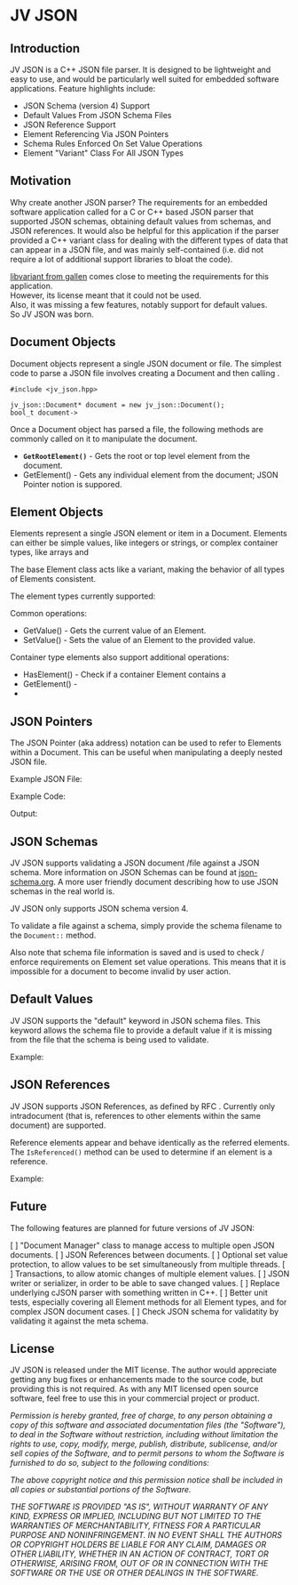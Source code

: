 JV JSON
=======

Introduction
------------

JV JSON is a C++ JSON file parser.  It is designed to be 
lightweight and easy to use, and would be particularly well suited
for embedded software applications.  Feature highlights include:

* JSON Schema (version 4) Support
* Default Values From JSON Schema Files
* JSON Reference Support
* Element Referencing Via JSON Pointers
* Schema Rules Enforced On Set Value Operations
* Element "Variant" Class For All JSON Types

Motivation
----------

Why create another JSON parser?  The requirements for an embedded
software application called for a C or C++ based JSON parser that 
supported JSON schemas, obtaining default values from schemas, and 
JSON references.  It would also be helpful for this application if the 
parser provided a C++ variant class for dealing with the different 
types of data that can appear in a JSON file, and was mainly 
self-contained (i.e. did not require a lot of additional support
libraries to bloat the code).

[libvariant from gallen](https://bitbucket.org/gallen/libvariant) comes 
close to meeting the requirements for this application.  
However, its license meant that it could not be used.  
Also, it was missing a few features, notably support for default values.   
So JV JSON was born.

Document Objects
----------------

Document objects represent a single JSON document or file.  The
simplest code to parse a JSON file involves creating a Document
and then calling .

    #include <jv_json.hpp>
    
    jv_json::Document* document = new jv_json::Document();
    bool_t document->

Once a Document object has parsed a file, the following methods are 
commonly called on it to manipulate the document.

* **`GetRootElement()`** - Gets the root or top level element from the 
  document.
* GetElement() - Gets any individual element from the document; 
  JSON Pointer notion is suppored.

Element Objects
---------------

Elements represent a single JSON element or item in a Document.
Elements can either be simple values, like integers or strings, or
complex container types, like arrays and 

The base Element class acts like a variant, making the behavior
of all types of Elements consistent.  

The element types currently supported:

Common operations:

* GetValue() - Gets the current value of an Element.
* SetValue() - Sets the value of an Element to the provided value.

Container type elements also support additional operations:

* HasElement() - Check if a container Element contains a 
* GetElement() - 
*

JSON Pointers
-------------

The JSON Pointer (aka address) notation can be used to refer to
Elements within a Document.  This can be useful when manipulating
a deeply nested JSON file.  

Example JSON File:

Example Code:

Output:


JSON Schemas
------------

JV JSON supports validating a JSON document /file against a JSON schema. 
More information on JSON Schemas can be found at 
[json-schema.org](http://json-schema.org/).  A more user friendly 
document describing how to use JSON schemas in the real world is.

JV JSON only supports JSON schema version 4.

To validate a file against a schema, simply provide the schema 
filename to the `Document::` method.

Also note that schema file information is saved and is used to check / 
enforce requirements on Element set value operations.  This means that 
it is impossible for a document to become invalid by user action.

Default Values
--------------

JV JSON supports the "default" keyword in JSON schema files.  This
keyword allows the schema file to provide a default value if it is
missing from the file that the schema is being used to validate.

Example:




JSON References
---------------

JV JSON supports JSON References, as defined by RFC  .  Currently only 
intradocument (that is, references to other elements within the same 
document) are supported.

Reference elements appear and behave identically as the referred 
elements.  The `IsReferenced()` method can be used to determine if an 
element is a reference.

Example:



Future
------

The following features are planned for future versions of JV JSON:

[ ] "Document Manager" class to manage access to multiple open JSON 
    documents.
[ ] JSON References between documents.
[ ] Optional set value protection, to allow values to be set 
    simultaneously from multiple threads.
[ ] Transactions, to allow atomic changes of multiple element values.
[ ] JSON writer or serializer, in order to be able to save changed
    values.
[ ] Replace underlying cJSON parser with something written in C++.
[ ] Better unit tests, especially covering all Element methods for
    all Element types, and for complex JSON document cases.
[ ] Check JSON schema for validatity by validating it against the
    meta schema.

License
-------

JV JSON is released under the MIT license.  The author would appreciate 
getting any bug fixes or enhancements made to the source code, but
providing this is not required.  As with any MIT licensed open source
software, feel free to use this in your commercial project or product.

*Permission is hereby granted, free of charge, to any person 
obtaining a copy of this software and associated documentation 
files (the "Software"), to deal in the Software without restriction, 
including without limitation the rights to use, copy, modify, merge, 
publish, distribute, sublicense, and/or sell copies of the Software, 
and to permit persons to whom the Software is furnished to do so, 
subject to the following conditions:*

*The above copyright notice and this permission notice shall be 
included in all copies or substantial portions of the Software.*

*THE SOFTWARE IS PROVIDED "AS IS", WITHOUT WARRANTY OF ANY KIND, 
EXPRESS OR IMPLIED, INCLUDING BUT NOT LIMITED TO THE WARRANTIES OF 
MERCHANTABILITY, FITNESS FOR A PARTICULAR PURPOSE AND 
NONINFRINGEMENT. IN NO EVENT SHALL THE AUTHORS OR COPYRIGHT HOLDERS 
BE LIABLE FOR ANY CLAIM, DAMAGES OR OTHER LIABILITY, WHETHER IN AN 
ACTION OF CONTRACT, TORT OR OTHERWISE, ARISING FROM, OUT OF OR IN 
CONNECTION WITH THE SOFTWARE OR THE USE OR OTHER DEALINGS IN THE 
SOFTWARE.*
